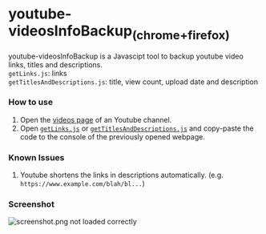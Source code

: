 # youtube-videosInfoBackup<sub>(chrome+firefox)</sub>
youtube-videosInfoBackup is a Javascipt tool to backup youtube video links, titles and descriptions.  
`getLinks.js`: links  
`getTitlesAndDescriptions.js`: title, view count, upload date and description

### How to use
1. Open the [videos page](https://www.youtube.com/user/<USER>/videos) of an Youtube channel.
2. Open [`getLinks.js`](https://raw.githubusercontent.com/daniel-barbu/youtube-backup/master/getLinks.js) or [`getTitlesAndDescriptions.js`](https://raw.githubusercontent.com/daniel-barbu/youtube-backup/master/getTitlesAndDescriptions.js) and copy-paste the code to the console of the previously opened webpage.

### Known Issues
1. Youtube shortens the links in descriptions automatically. (e.g. `https://www.example.com/blah/bl...`)

### Screenshot
![screenshot.png not loaded correctly](/screenshot.png)
